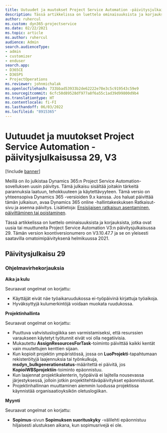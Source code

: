 ```yaml
---
title: Uutuudet ja muutokset Project Service Automation -päivitysjulkaisussa 29, V3
description: Tässä artikkelissa on luettelo ominaisuuksista ja korjauksista Project Service Automationin päivitysjulkaisussa 29, V3.
author: ruhercul
ms.custom: dyn365-projectservice
ms.date: 02/22/2021
ms.topic: article
ms.author: ruhercul
audience: Admin
search.audienceType:
- admin
- customizer
- enduser
search.app:
- D365CE
- D365PS
- ProjectOperations
ms.reviewer: johnmichalak
ms.openlocfilehash: 733bbad53933b2de62222e78e3c5c919543c59e9
ms.sourcegitcommit: 6cfc50d89528df977a8f6a55c1ad39d99800d9b4
ms.translationtype: HT
ms.contentlocale: fi-FI
ms.lasthandoff: 06/03/2022
ms.locfileid: "8915365"
---
```

# <a name="whats-new-or-changed-in-project-service-automation-update-release-29-v3"></a>Uutuudet ja muutokset Project Service Automation -päivitysjulkaisussa 29, V3

[!include [banner](../includes/psa-now-project-operations.md)]

Meillä on ilo julkistaa Dynamics 365:n Project Service Automation-sovelluksen uusin päivitys. Tämä julkaisu sisältää joitakin tärkeitä parannuksia laatuun, tehokkuuteen ja käytettävyyteen. Tämä versio on yhteensopiva Dynamics 365 -versioiden 9.x kanssa. Jos haluat päivittää tämän julkaisun, avaa Dynamics 365 online -hallintakeskuksen Ratkaisut-sivu ja asenna päivitys. Lisätietoja: [Ensisijaisen ratkaisun asentaminen, päivittäminen tai poistaminen](/power-platform/admin/install-remove-preferred-solution).

Tässä artikkelissa on luettelo ominaisuuksista ja korjauksista, jotka ovat uusia tai muuttuneita Project Service Automation V3:n päivitysjulkaisussa 29. Tämän version koontiversionumero on V3.10.47.7 ja se on yleisesti saatavilla omatoimipäivityksenä helmikuussa 2021.

## <a name="update-release-29"></a>Päivitysjulkaisu 29

### <a name="bug-fixes"></a>Ohjelmavirhekorjauksia

**Aika ja kulu**

Seuraavat ongelmat on korjattu:

- Käyttäjät eivät näe työaikaruudukossa ei-työpäivinä kirjattuja työaikoja.
- Hyväksyttyjä kulumerkintöjä voidaan muokata ruudukossa.

**Projektinhallinta**

Seuraavat ongelmat on korjattu:

- Puuttuva vahvistuslogiikka sen varmistamiseksi, että resurssien varaukseen käytetyt työtunnit eivät voi olla negatiivisia.
- Mukautettu **AssignResourcesForTask**-toiminto päivittää kaikki kentät vain muutettujen kenttien sijaan.
- Kun kopioit projektin ympäristössä, jossa on **LuoProjekti**-tapahtumaan rekisteröityjä laajennuksia tai työnkulkuja, **msdyn_bulkgenerationstatus**-määritettä ei päivitä, jos **KopioiWBSprojektiin**-toiminto epäonnistuu.
- Kun laajennat projektikalenterin, työpäiviä ei lajitella nousevassa järjestyksessä, jolloin jotkin projektitehtäväpäivitykset epäonnistuvat.
- Projektinhallinnan muuttaminen aiemmin luodussa projektissa käynnistää organisaatioyksikön oletuslogiikan.

**Myynti**

Seuraavat ongelmat on korjattu:

- **Sopimus**-sivun **Sopimuksen suorituskyky** -välilehti epäonnistuu hiljaisesti alustuksen aikana, kun sopimusrivejä ei ole.
